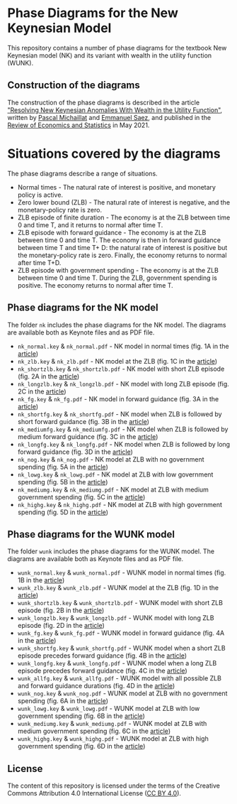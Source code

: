 # Phase Diagrams for the New Keynesian Model

This repository contains a number of phase diagrams for the textbook New Keynesian model (NK) and its variant with wealth in the utility function (WUNK). 

## Construction of the diagrams

The construction of the phase diagrams is described in the article ["Resolving New Keynesian Anomalies With Wealth in the Utility Function"](https://www.pascalmichaillat.org/11.html), written by [Pascal Michaillat](https://www.pascalmichaillat.org) and [Emmanuel Saez](https://eml.berkeley.edu/~saez/), and published in the [Review of Economics and Statistics](https://doi.org/10.1162/rest_a_00893) in May 2021.

# Situations covered by the diagrams

The phase diagrams describe a range of situations.

+ Normal times  -  The natural rate of interest is positive, and monetary policy is active.
+ Zero lower bound (ZLB) - The natural rate of interest is negative, and the monetary-policy rate is zero.
+ ZLB episode of finite duration - The economy is at the ZLB between time 0 and time T, and it returns to normal after time T.
+ ZLB episode with forward guidance - The economy is at the ZLB between time 0 and time T. The economy is then in forward guidance between time T and time T+ D: the natural rate of interest is positive but the monetary-policy rate is zero. Finally, the economy returns to normal after time T+D. 
+ ZLB episode with government spending - The economy is at the ZLB between time 0 and time T. During the ZLB, government spending is positive. The economy returns to normal after time T.

## Phase diagrams for the NK model

The folder `nk` includes the phase diagrams for the NK model. The diagrams are available both as Keynote files and as PDF file.

+ `nk_normal.key` & `nk_normal.pdf` - NK model in normal times (fig. 1A in the [article](https://doi.org/10.1162/rest_a_00893))
+ `nk_zlb.key` & `nk_zlb.pdf` - NK model at the ZLB (fig. 1C in the [article](https://doi.org/10.1162/rest_a_00893))
+ `nk_shortzlb.key` & `nk_shortzlb.pdf` - NK model with short ZLB episode (fig. 2A in the [article](https://doi.org/10.1162/rest_a_00893))
+ `nk_longzlb.key` & `nk_longzlb.pdf` - NK model with long ZLB episode (fig. 2C in the [article](https://doi.org/10.1162/rest_a_00893))
+ `nk_fg.key` & `nk_fg.pdf` - NK model in forward guidance (fig. 3A in the [article](https://doi.org/10.1162/rest_a_00893))
+ `nk_shortfg.key` & `nk_shortfg.pdf` - NK model when ZLB is followed by short forward guidance (fig. 3B in the [article](https://doi.org/10.1162/rest_a_00893))
+ `nk_mediumfg.key` & `nk_mediumfg.pdf` - NK model when ZLB is followed by medium forward guidance (fig. 3C in the [article](https://doi.org/10.1162/rest_a_00893))
+ `nk_longfg.key` & `nk_longfg.pdf` - NK model when ZLB is followed by long forward guidance (fig. 3D in the [article](https://doi.org/10.1162/rest_a_00893))
+ `nk_nog.key` & `nk_nog.pdf` - NK model at ZLB with no government spending (fig. 5A in the [article](https://doi.org/10.1162/rest_a_00893))
+ `nk_lowg.key` & `nk_lowg.pdf` - NK model at ZLB with low government spending (fig. 5B in the [article](https://doi.org/10.1162/rest_a_00893))
+ `nk_mediumg.key` & `nk_mediumg.pdf` - NK model at ZLB with medium government spending (fig. 5C in the [article](https://doi.org/10.1162/rest_a_00893))
+ `nk_highg.key` & `nk_highg.pdf` - NK model at ZLB with high government spending (fig. 5D in the [article](https://doi.org/10.1162/rest_a_00893))

## Phase diagrams for the WUNK model

The folder `wunk` includes the phase diagrams for the WUNK model. The diagrams are available both as Keynote files and as PDF file.

+ `wunk_normal.key` & `wunk_normal.pdf` - WUNK model in normal times (fig. 1B in the [article](https://doi.org/10.1162/rest_a_00893))
+ `wunk_zlb.key` & `wunk_zlb.pdf` - WUNK model at the ZLB (fig. 1D in the [article](https://doi.org/10.1162/rest_a_00893))
+ `wunk_shortzlb.key` & `wunk_shortzlb.pdf` - WUNK model with short ZLB episode (fig. 2B in the [article](https://doi.org/10.1162/rest_a_00893))
+ `wunk_longzlb.key` & `wunk_longzlb.pdf` - WUNK model with long ZLB episode (fig. 2D in the [article](https://doi.org/10.1162/rest_a_00893))
+ `wunk_fg.key` & `wunk_fg.pdf` - WUNK model in forward guidance (fig. 4A in the [article](https://doi.org/10.1162/rest_a_00893))
+ `wunk_shortfg.key` & `wunk_shortfg.pdf` - WUNK model when a short ZLB episode precedes forward guidance (fig. 4B in the [article](https://doi.org/10.1162/rest_a_00893))
+ `wunk_longfg.key` & `wunk_longfg.pdf` - WUNK model when a long ZLB episode precedes forward guidance (fig. 4C in the [article](https://doi.org/10.1162/rest_a_00893))
+ `wunk_allfg.key` & `wunk_allfg.pdf` - WUNK model with all possible ZLB and forward guidance durations (fig. 4D in the [article](https://doi.org/10.1162/rest_a_00893))
+ `wunk_nog.key` & `wunk_nog.pdf` - WUNK model at ZLB with no government spending (fig. 6A in the [article](https://doi.org/10.1162/rest_a_00893))
+ `wunk_lowg.key` & `wunk_lowg.pdf` - WUNK model at ZLB with low government spending (fig. 6B in the [article](https://doi.org/10.1162/rest_a_00893))
+ `wunk_mediumg.key` & `wunk_mediumg.pdf` - WUNK model at ZLB with medium government spending (fig. 6C in the [article](https://doi.org/10.1162/rest_a_00893))
+ `wunk_highg.key` & `wunk_highg.pdf` - WUNK model at ZLB with high government spending (fig. 6D in the [article](https://doi.org/10.1162/rest_a_00893))

## License

The content of this repository is licensed under the terms of the Creative Commons Attribution 4.0 International License ([CC BY 4.0](http://creativecommons.org/licenses/by/4.0/)).
